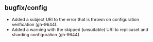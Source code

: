## bugfix/config

* Added a subject URI to the error that is thrown on configuration
  verification (gh-9644).
* Added a warning with the skipped (unsuitable) URI to replicaset
  and sharding configuration (gh-9644).
